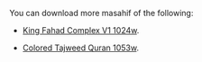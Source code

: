 You can download more masahif of the following:

- [King Fahad Complex V1 1024w](https://github.com/mohamedashref371/King-Fahad-Complex-V1-1024w/archive/refs/heads/main.zip).
 
- [Colored Tajweed Quran 1053w]().
